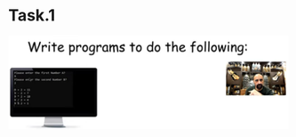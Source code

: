 # Task.1
![Task_1](https://github.com/GeorgeHanyMilad/Abu_Hadhoud-Tasks-With-CPP/blob/master/Lesson%20(20)%20Homework%20Solution/Images/Task_1.png?raw=true)